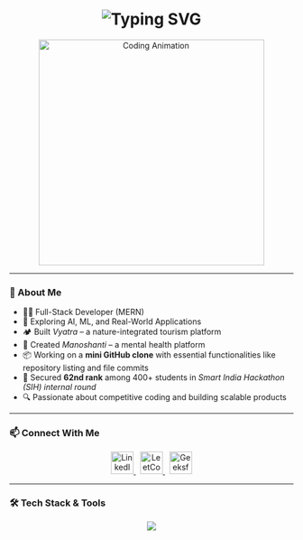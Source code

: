 <h1 align="center">
  <img src="https://readme-typing-svg.demolab.com?font=Fira+Code&size=30&duration=3000&pause=1000&center=true&vCenter=true&multiline=true&width=800&height=100&lines=Hi+%F0%9F%91%8B%2C+I'm+Keshav;Full-Stack+Developer+%7C+Hackathon+Enthusiast+%7C+AI+Explorer" alt="Typing SVG" />
</h1>

<p align="center">
  <img src="https://media.giphy.com/media/qgQUggAC3Pfv687qPC/giphy.gif" width="400" alt="Coding Animation" />
</p>

---

### 🚀 About Me

- 👨‍💻 Full-Stack Developer (MERN)
- 🤖 Exploring AI, ML, and Real-World Applications
- 🏕️ Built *Vyatra* – a nature-integrated tourism platform  
- 🧠 Created *Manoshanti* – a mental health platform  
- 📦 Working on a **mini GitHub clone** with essential functionalities like repository listing and file commits  
- 🎯 Secured **62nd rank** among 400+ students in *Smart India Hackathon (SIH) internal round*  
- 🔍 Passionate about competitive coding and building scalable products

---

### 📫 Connect With Me

<p align="center">
  <a href="https://www.linkedin.com/in/keshav-0b079b281/" target="_blank">
    <img src="https://skillicons.dev/icons?i=linkedin" height="40" alt="LinkedIn" />
  </a>&nbsp;
  <a href="https://leetcode.com/u/Keshavjha16/" target="_blank">
    <img src="https://upload.wikimedia.org/wikipedia/commons/1/19/LeetCode_logo_black.png" height="40" alt="LeetCode" />
  </a>&nbsp;
  <a href="https://www.geeksforgeeks.org/user/keshavjfozq/" target="_blank">
    <img src="https://upload.wikimedia.org/wikipedia/commons/4/43/GeeksforGeeks.svg" height="40" alt="GeeksforGeeks" />
  </a>
</p>

---

### 🛠 Tech Stack & Tools

<p align="center">
  <img src="https://skillicons.dev/icons?i=cpp,java,python,html,css,js,bootstrap,react,nodejs,express,mongodb,mysql,git,tailwind,vscode,figma,aws" />
</p>
